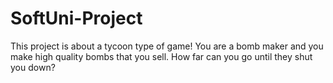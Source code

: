 # SoftUni-Project #
This project is about a tycoon type of game!
You are a bomb maker and you make high quality bombs that you sell.
How far can you go until they shut you down?
